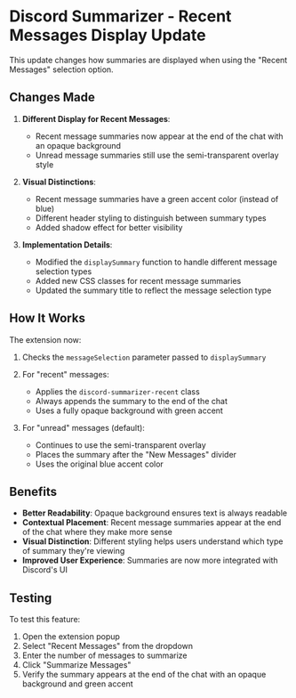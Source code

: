 # Discord Summarizer - Recent Messages Display Update

This update changes how summaries are displayed when using the "Recent Messages" selection option.

## Changes Made

1. **Different Display for Recent Messages**:
   - Recent message summaries now appear at the end of the chat with an opaque background
   - Unread message summaries still use the semi-transparent overlay style

2. **Visual Distinctions**:
   - Recent message summaries have a green accent color (instead of blue)
   - Different header styling to distinguish between summary types
   - Added shadow effect for better visibility

3. **Implementation Details**:
   - Modified the `displaySummary` function to handle different message selection types
   - Added new CSS classes for recent message summaries
   - Updated the summary title to reflect the message selection type

## How It Works

The extension now:

1. Checks the `messageSelection` parameter passed to `displaySummary`
2. For "recent" messages:
   - Applies the `discord-summarizer-recent` class
   - Always appends the summary to the end of the chat
   - Uses a fully opaque background with green accent
   
3. For "unread" messages (default):
   - Continues to use the semi-transparent overlay
   - Places the summary after the "New Messages" divider
   - Uses the original blue accent color

## Benefits

- **Better Readability**: Opaque background ensures text is always readable
- **Contextual Placement**: Recent message summaries appear at the end of the chat where they make more sense
- **Visual Distinction**: Different styling helps users understand which type of summary they're viewing
- **Improved User Experience**: Summaries are now more integrated with Discord's UI

## Testing

To test this feature:

1. Open the extension popup
2. Select "Recent Messages" from the dropdown
3. Enter the number of messages to summarize
4. Click "Summarize Messages"
5. Verify the summary appears at the end of the chat with an opaque background and green accent
